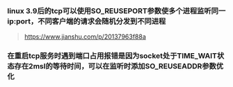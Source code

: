### linux 3.9后的tcp可以使用SO_REUSEPORT参数使多个进程监听同一ip:port，不同客户端的请求会随机分发到不同进程

> https://www.jianshu.com/p/20137963f88a

### 在重启tcp服务时遇到端口占用报错是因为socket处于TIME_WAIT状态存在2msl的等待时间，可以在监听时添加SO_REUSEADDR参数优化

